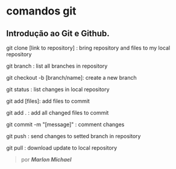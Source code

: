 # comandos git

Introdução ao Git e Github.
------------------------------------

git clone [link to repository] : bring repository and files to my local repository

git branch : list all branches in repository

git checkout -b [branch/name]: create a new branch

git status : list changes in local repository

git add [files]: add files to commit

git add . : add all changed files to commit

git commit -m "[message]" : comment changes

git push : send changes to setted branch in repository

git pull : download update to local repository


>por ***Marlon Michael***

